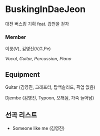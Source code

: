 # BuskingInDaeJeon
대전 버스킹 기획 feat. 갑천을 걷자 

### Member
이룸(V), 김영진(V,G,Pe)

*Vocal, Guitar, Percussion, Piano*

## Equipment
Guitar (김영진, 크래프터, 탑백솔리드, 픽업 없음)

Djembe (김영진, Typoon, 오래됨, 가죽 늘어남)

## 선곡 리스트
- Someone like me (김영진)

